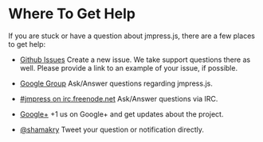 # Where To Get Help

If you are stuck or have a question about jmpress.js, there are a few places to get help:

* [Github Issues](https://github.com/jmpressjs/jmpress.js/issues)
  Create a new issue. We take support questions there as well. Please provide a link to
  an example of your issue, if possible.

* [Google Group](https://groups.google.com/group/jmpressjs)
  Ask/Answer questions regarding jmpress.js.

* [#jmpress on irc.freenode.net](irc://irc.freenode.net/jmpress)
  Ask/Answer questions via IRC.

* [Google+](https://plus.google.com/111820806291252876587/posts)
  +1 us on Google+ and get updates about the project.

* [@shamakry](http://twitter.com/shamakry)
  Tweet your question or notification directly.
